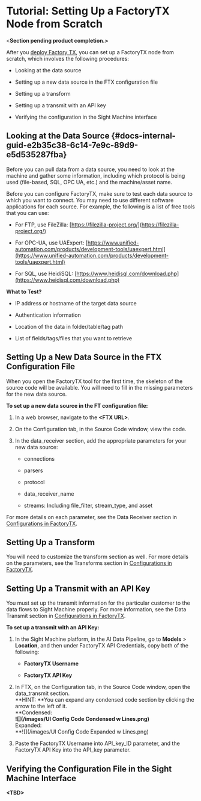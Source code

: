 # Tutorial: Setting Up a FactoryTX Node from Scratch

&lt;**Section pending product completion.&gt;**

After you [deploy Factory TX](/tutorial-deploying-factorytx.md), you can set up a FactoryTX node from scratch, which involves the following procedures:

* Looking at the data source

* Setting up a new data source in the FTX configuration file

* Setting up a transform

* Setting up a transmit with an API key

* Verifying the configuration in the Sight Machine interface

## Looking at the Data Source {#docs-internal-guid-e2b35c38-6c14-7e9c-89d9-e5d535287fba}

Before you can pull data from a data source, you need to look at the machine and gather some information, including which protocol is being used \(file-based, SQL, OPC UA, etc.\) and the machine/asset name.

Before you can configure FactoryTX, make sure to test each data source to which you want to connect. You may need to use different software applications for each source. For example, the following is a list of free tools that you can use:

* For FTP, use FileZilla: [https://filezilla-project.org/](https://filezilla-project.org/)

* For OPC-UA, use UAExpert: [https://www.unified-automation.com/products/development-tools/uaexpert.html](https://www.unified-automation.com/products/development-tools/uaexpert.html)

* For SQL, use HeidiSQL: [https://www.heidisql.com/download.php](https://www.heidisql.com/download.php)

**What to Test?**

* IP address or hostname of the target data source

* Authentication information

* Location of the data in folder/table/tag path

* List of fields/tags/files that you want to retrieve

## Setting Up a New Data Source in the FTX Configuration File

When you open the FactoryTX tool for the first time, the skeleton of the source code will be available. You will need to fill in the missing parameters for the new data source.

**To set up a new data source in the FT configuration file:**

1. In a web browser, navigate to the **&lt;FTX URL&gt;**.

2. On the Configuration tab, in the Source Code window, view the code.

3. In the data\_receiver section, add the appropriate parameters for your new data source:

   * connections

   * parsers

   * protocol

   * data\_receiver\_name

   * streams: Including file\_filter, stream\_type, and asset

For more details on each parameter, see the Data Receiver section in [Configurations in FactoryTX](/configurations-in-factorytx.md).

## Setting Up a Transform

You will need to customize the transform section as well. For more details on the parameters, see the Transforms section in [Configurations in FactoryTX](/configurations-in-factorytx.md).

## Setting Up a Transmit with an API Key

You must set up the transmit information for the particular customer to the data flows to Sight Machine properly. For more information, see the Data Transmit section in [Configurations in FactoryTX](/configurations-in-factorytx.md).

**To set up a transmit with an API Key:**

1. In the Sight Machine platform, in the AI Data Pipeline, go to **Models** &gt; **Location**, and then under FactoryTX API Credentials, copy both of the following:

   * **FactoryTX Username**

   * **FactoryTX API Key**

2. In FTX, on the Configuration tab, in the Source Code window, open the data\_transmit section.  
   **HINT: **You can expand any condensed code section by clicking the arrow to the left of it.  
   **Condensed:  
   **![](/images/UI Config Code Condensed w Lines.png)**  
   Expanded:  
   **![](/images/UI Config Code Expanded w Lines.png)

3. Paste the FactoryTX Username into API\_key\_ID parameter, and the FactoryTX API Key into the API\_key parameter.

## Verifying the Configuration File in the Sight Machine Interface

**&lt;TBD&gt;**



